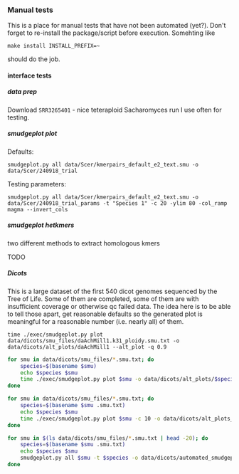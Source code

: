 ### Manual tests

This is a place for manual tests that have not been automated (yet?).
Don't forget to re-install the package/script before execution. Somehting like

```
make install INSTALL_PREFIX=~
```

should do the job.

#### interface tests

##### data prep

Download `SRR3265401` - nice teteraploid Sacharomyces run I use often for testing.

##### smudgeplot plot

Defaults:

```
smudgeplot.py all data/Scer/kmerpairs_default_e2_text.smu -o data/Scer/240918_trial
```

Testing parameters:

```
smudgeplot.py all data/Scer/kmerpairs_default_e2_text.smu -o data/Scer/240918_trial_params -t "Species 1" -c 20 -ylim 80 -col_ramp magma --invert_cols
```

##### smudgeplot hetkmers

two different methods to extract homologous kmers

TODO

##### Dicots

This is a large dataset of the first 540 dicot genomes sequenced by the Tree of Life. Some of them are completed, some of them are with insufficient coverage or otherwise qc failed data. The idea here is to be able to tell those apart, get reasonable defaults so the generated plot is meaningful for a reasonable number (i.e. nearly all) of them.

```
time ./exec/smudgeplot.py plot data/dicots/smu_files/daAchMill1.k31_ploidy.smu.txt -o data/dicots/alt_plots/daAchMill1 --alt_plot -q 0.9
```

```bash
for smu in data/dicots/smu_files/*.smu.txt; do
    species=$(basename $smu)
    echo $species $smu
    time ./exec/smudgeplot.py plot $smu -o data/dicots/alt_plots/$species --alt_plot -q 0.9
done

for smu in data/dicots/smu_files/*.smu.txt; do
    species=$(basename $smu .smu.txt)
    echo $species $smu
    time ./exec/smudgeplot.py plot $smu -c 10 -o data/dicots/alt_plots_c10/$species --alt_plot -q 0.9
done

for smu in $(ls data/dicots/smu_files/*.smu.txt | head -20); do
    species=$(basename $smu .smu.txt)
    echo $species $smu
    smudgeplot.py all $smu -t $species -o data/dicots/automated_smudgeplots/$species
done
```